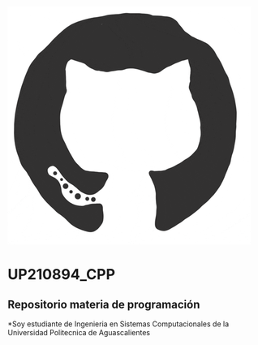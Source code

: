 ![imagen](imagenseis/giphy.gif)
# UP210894_CPP
## Repositorio materia de programación 
*Soy estudiante de Ingenieria en Sistemas Computacionales de la Universidad Politecnica de Aguascalientes 
